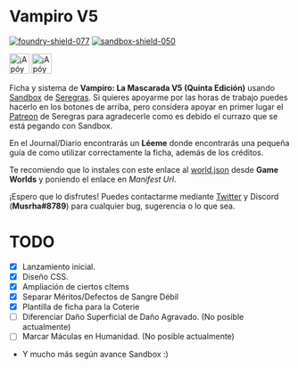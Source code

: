 # Vampiro V5
[![foundry-shield-077]][foundry-url] [![sandbox-shield-050]][sandbox-url]


<a href='https://ko-fi.com/musrha' target='_blank'><img height='36' style='border:0px;height:36px;' src='https://cdn.ko-fi.com/cdn/kofi2.png?v=2' border='0' alt='¡Apóyame en Ko-Fi!' /></a> <a href='https://paypal.me/musrha' target='_blank'><img height='36' style='border:0px;height:36px;' src='https://blog.desdelinux.net/wp-content/uploads/2016/07/DonacionPayPal.png' border='0' alt='¡Apóyame en Ko-Fi!' /></a>

 
Ficha y sistema de **Vampiro: La Mascarada V5 (Quinta Edición)** usando [Sandbox](https://gitlab.com/rolnl/sandbox-system-builder/) de [Seregras](https://www.youtube.com/c/RolNL/). Si quieres apoyarme por las horas de trabajo puedes hacerlo en los botones de arriba, pero considera apoyar en primer lugar el [Patreon](https://www.patreon.com/seregras) de Seregras para agradecerle como es debido el currazo que se está pegando con Sandbox.

En el Journal/Diario encontrarás un **Léeme** donde encontrarás una pequeña guía de como utilizar correctamente la ficha, además de los créditos.

Te recomiendo que lo instales con este enlace al [world.json](https://raw.githubusercontent.com/Musrha/foundry-vampirov5/master/world.json) desde **Game Worlds** y poniendo el enlace en *Manifest Url*.

¡Espero que lo disfrutes! Puedes contactarme mediante [Twitter](https://twitter.com/Musrha) y Discord (**Musrha#8789**) para cualquier bug, sugerencia o lo que sea.

# TODO
- [X] Lanzamiento inicial.
- [X] Diseño CSS.
- [X] Ampliación de ciertos cItems
- [X] Separar Méritos/Defectos de Sangre Débil
- [X] Plantilla de ficha para la Coterie
- [ ] Diferenciar Daño Superficial de Daño Agravado. (No posible actualmente)
- [ ] Marcar Máculas en Humanidad. (No posible actualmente)
- Y mucho más según avance Sandbox :)

[foundry-shield-077]: https://img.shields.io/badge/Foundry-0.7.7-informational
[sandbox-shield-050]: https://img.shields.io/badge/Sandbox-0.5.0-informational
[sandbox-url]: https://gitlab.com/rolnl/sandbox-system-builder/-/tree/master
[foundry-url]: https://foundryvtt.com
